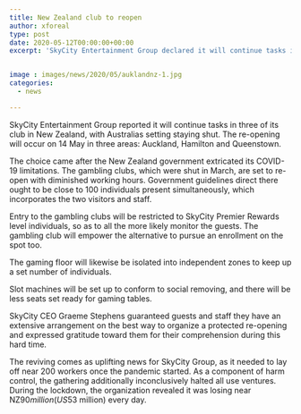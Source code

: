 ```yaml
---
title: New Zealand club to reopen
author: xforeal 
type: post
date: 2020-05-12T00:00:00+00:00
excerpt: 'SkyCity Entertainment Group declared it will continue tasks in three of its club in New Zealand, with Australias setting remaining closed '


image : images/news/2020/05/auklandnz-1.jpg
categories:
  - news

---
```

SkyCity Entertainment Group reported it will continue tasks in three of its club in New Zealand, with Australias setting staying shut. The re-opening will occur on 14 May in three areas: Auckland, Hamilton and Queenstown. 

The choice came after the New Zealand government extricated its COVID-19 limitations. The gambling clubs, which were shut in March, are set to re-open with diminished working hours. Government guidelines direct there ought to be close to 100 individuals present simultaneously, which incorporates the two visitors and staff. 

Entry to the gambling clubs will be restricted to SkyCity Premier Rewards level individuals, so as to all the more likely monitor the guests. The gambling club will empower the alternative to pursue an enrollment on the spot too. 

The gaming floor will likewise be isolated into independent zones to keep up a set number of individuals. 

Slot machines will be set up to conform to social removing, and there will be less seats set ready for gaming tables. 

SkyCity CEO Graeme Stephens guaranteed guests and staff they have an extensive arrangement on the best way to organize a protected re-opening and expressed gratitude toward them for their comprehension during this hard time. 

The reviving comes as uplifting news for SkyCity Group, as it needed to lay off near 200 workers once the pandemic started. As a component of harm control, the gathering additionally inconclusively halted all use ventures. During the lockdown, the organization revealed it was losing near NZ$90 million (US$53 million) every day.